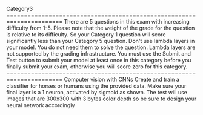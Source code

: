 Category3
====================================================================== There are 5 questions in this exam with increasing difficulty from 1-5. Please note that the weight of the grade for the question is relative to its difficulty. So your Category 1 question will score significantly less than your Category 5 question.  Don't use lambda layers in your model. You do not need them to solve the question. Lambda layers are not supported by the grading infrastructure.  You must use the Submit and Test button to submit your model at least once in this category before you finally submit your exam, otherwise you will score zero for this category. ======================================================================  Computer vision with CNNs  Create and train a classifier for horses or humans using the provided data. Make sure your final layer is a 1 neuron, activated by sigmoid as shown.  The test will use images that are 300x300 with 3 bytes color depth so be sure to design your neural network accordingly 